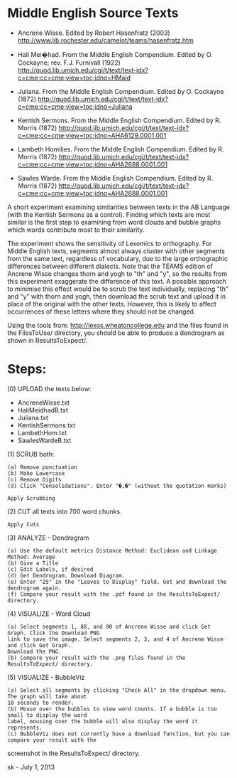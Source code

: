 # Middle English Source Texts

+ Ancrene Wisse. Edited by Robert Hasenfratz (2003)
  http://www.lib.rochester.edu/camelot/teams/hasenfratz.htm

+ Hali Mei�had. From the Middle English Compendium. Edited by O. Cockayne; rev. F.J. Furnivall (1922)
  http://quod.lib.umich.edu/cgi/t/text/text-idx?c=cme;cc=cme;view=toc;idno=HMaid

+ Juliana. From the Middle English Compendium. Edited by O. Cockayne (1872)
  http://quod.lib.umich.edu/cgi/t/text/text-idx?c=cme;cc=cme;view=toc;idno=Juliana
	  
+ Kentish Sermons. From the Middle English Compendium. Edited by R. Morris (1872)
  http://quod.lib.umich.edu/cgi/t/text/text-idx?c=cme;cc=cme;view=toc;idno=AHA6129.0001.001
	  
+ Lambeth Homilies. From the Middle English Compendium. Edited by R. Morris (1872)
  http://quod.lib.umich.edu/cgi/t/text/text-idx?c=cme;cc=cme;view=toc;idno=AHA2688.0001.001
	  
+ Sawles Warde. From the Middle English Compendium. Edited by R. Morris (1872)
  http://quod.lib.umich.edu/cgi/t/text/text-idx?c=cme;cc=cme;view=toc;idno=AHA2688.0001.001

A short experiment examining similarities between texts in the AB 
Language (with the Kentish Sermons as a control). Finding which texts 
are most similar  is the first step to examining from word clouds and 
bubble graphs which words contribute most to their similarity.

The experiment shows the sensitivity of Lexomics to orthography. For 
Middle English texts, segments almost always cluster with other 
segments from the same text, regardless of vocabulary, due to the 
large orthographic differences between different dialects. Note that 
the TEAMS edition of Ancrene Wisse changes thorn and yogh to "th" 
and "y", so the results from this experiment exaggerate the difference 
of this text. A possible approach to minimise this effect would be to 
scrub the text individually, replacing "th" and "y" with thorn and 
yogh, then download the scrub text and upload it in place of the 
original with the other texts. However, this is likely to affect 
occurrences of these letters where they should not be changed.

Using the tools from:   http://lexos.wheatoncollege.edu
and the files found in the FilesToUse/ directory, you should
be able to produce a dendrogram as shown in ResultsToExpect/.

Steps:
======================================================================
(0) UPLOAD the texts below:

+ AncreneWisse.txt
+ HaliMeidhadB.txt
+ Juliana.txt
+ KentishSermons.txt
+ LambethHom.txt
+ SawlesWardeB.txt

(1) SCRUB both:

    (a) Remove punctuation
    (b) Make Lowercase
    (c) Remove Digits
    (d) Click "Consolidations". Enter "�,�" (without the quotation marks)

    Apply Scrubbing
(2) CUT all texts into 700 word chunks.

    Apply Cuts
(3) ANALYZE - Dendrogram

    (a) Use the default metrics Distance Method: Euclidean and Linkage Method: Average
    (b) Give a Title
    (c) Edit Labels, if desired
    (d) Get Dendrogram. Download Diagram.
    (e) Enter "25" in the "Leaves to Display" field. Get and download the dendrogram again.
    (f) Compare your result with the .pdf found in the ResultsToExpect/ directory.
(4) VISUALIZE - Word Cloud

    (a) Select segments 1, 88, and 90 of Ancrene Wisse and click Get Graph. Click the Download PNG
    link to save the image. Select segments 2, 3, and 4 of Ancrene Wisse and click Get Graph.
    Download the PNG.
    (b) Compare your result with the .png files found in the ResultsToExpect/ directory.
(5) VISUALIZE - BubbleViz

    (a) Select all segments by clicking "Check All" in the dropdown menu. The graph will take about 
    10 seconds to render.
    (b) Mouse over the bubbles to view word counts. If a bubble is too small to display the word 
    label, mousing over the bubble will also display the word it represents.
    (c) BubbleViz does not currently have a download function, but you can compare your result with the
    
 screenshot in the ResultsToExpect/ directory.


sk - July 1, 2013
